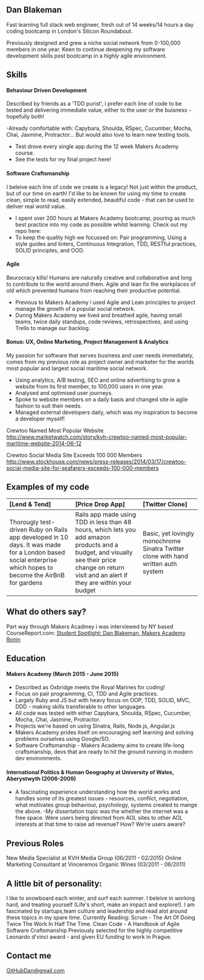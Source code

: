 ## Dan Blakeman

Fast learning full stack web engineer, fresh out of 14 weeks/14 hours a day coding bootcamp in London's Silicon Roundabout.

Previously designed and grew a niche social network from 0-100,000 members in one year. Keen to continue deepening my software development skills post bootcamp in a *highly* agile environment.


## Skills

#### Behaviour Driven Development

Described by friends as a 'TDD purist', i prefer each line of code to be tested and delivering immediate value, either to the user or the buisness - hopefully both!

-Already comfortable with: Capybara, Shoulda, RSpec, Cucumber, Mocha, Chai, Jasmine, Protractor... But would also love to learn new testing tools.
- Test drove every single app during the 12 week Makers Academy course.
- See the tests for my final project here!

#### Software Craftsmanship

I beleive each line of code we create is a legacy! Not just within the product, but of our time on earth! I'd like to be known for using my time to create clean, simple to read, easily extended, beautiful code - that can be used to deliver real world value.

- I spent over 200 hours at Makers Academy bootcamp, pouring as much best practice into my code as possible whilst learning. Check out my repo here:
- To keep the quality high we focussed on: Pair programming, Using a style guides and linters, Continuous Integration, TDD, RESTful practices, SOLID principles, and OOD.


#### Agile

Beurocracy kills! Humans are naturally creative and collaborative and long to contribute to the world around them. Agile and lean fix the workplaces of old which prevented humans from reaching their productive potential.

- Previous to Makers Academy i used Agile and Lean principles to project manage the growth of a popular social network.
- During Makers Academy we lived and breathed agile, having small teams, twice daily standups, code reviews, retrospectives, and using Trello to manage our backlog.


#### Bonus: UX, Online Marketing, Project Management & Analytics

My passion for software that serves business and user needs immediately, comes from my previous role as project owner and marketer for the worlds most popular and largest social maritime social network.

- Using analytics, A/B testing, SEO and online advertising to grow a website from its first member, to 100,000 users in one year.
- Analysed and optimised user journeys.
- Spoke to website members on a daily basis and changed site in agile fashion to suit their needs.
- Managed external developers daily, which was my inspiration to become a developer myself!

Crewtoo Named Most Popular Website http://www.marketwatch.com/story/kvh-crewtoo-named-most-popular-maritime-website-2014-06-12

Crewtoo Social Media Site Exceeds 100 000 Members
http://www.stockhouse.com/news/press-releases/2014/03/17/crewtoo-social-media-site-for-seafarers-exceeds-100-000-members

## Examples of my code

| [Lend & Tend] | [Price Drop App] | [Twitter Clone] |
|:--------------- |:-------- |:--------- |
| Thorougly test-driven Ruby on Rails app developed in 10 days. It was made for a London based social enterprise which hopes to become the AirBnB for gardens | Rails app made using TDD in less than 48 hours, which lets you add amazon products and a budget, and visually see their price change on return visit and an alert if they are within your budget | Basic, yet lovingly monochrome Sinatra Twitter clone with hand written auth system |


## What do others say?

Part way through Makers Acadmey i was interviewed by NY based CourseReport.com: [Student Spotlight: Dan Blakeman, Makers Academy Ronin
](https://www.coursereport.com/schools/makers-academy#/news/student-spotlight-dan-blakeman-makers-academy-ronin)


## Education

#### Makers Academy (March 2015 - June 2015)

- Described as Oxbridge meets the Royal Marines for coding!
- Focus on pair programming, CI, TDD and Agile practices.
- Largely Ruby and JS but with heavy focus on OOP, TDD, SOLID, MVC, DDD - making skills transferable to other languages.
- All code was tested with either Capybara, Shoulda, RSpec, Cucumber, Mocha, Chai, Jasmine, Protractor.
- Projects we're based on using Sinatra, Rails, Node.js, Angular.js
- Makers Academy prides itself on encouraging self learning and solving problems ourselves using Google/SO.
- Software Craftsmanship - Makers Academy aims to create life-long craftsmanship, devs that are ready to hit the ground running in modern dev environments.


#### International Politics & Human Geography at University of Wales, Aberystwyth (2006-2009)

- A fascinating experience understanding how the world works and handles some of its greatest issues - resources, conflict, negotiation, what motivates group behaviour, psychology, systems created to mange the above.
-My dissertation topic was the whether the internet was a free space. Were users being directed from AOL sites to other AOL interests at that time to raise ad revenue? How? We're users aware?

## Previous Roles

New Media Specialist at KVH Media Group (06/2011 - 02/2015)
Online Marketing Consultant at Vinceremos Organic Wines (03/2011 - 06/2011)

## A little bit of personality:

I like to snowboard each winter, and
surf each summer.
I beleive in working hard, and treating yourself (Life's short, make an impact and explore!).
I am fascinated by startups,team culture and leadership and read alot around these topics in my spare time.
Currently Reading:
  Scrum - The Art Of Doing Twice The Work In Half The Time.
  Clean Code - A Handbook of Agile Software Craftsmanship
Previously selected for the highly competitive Leonardo d'vinci award - and given EU funding to work in Prague.

## Contact me

GitHubDan@gmail.com


